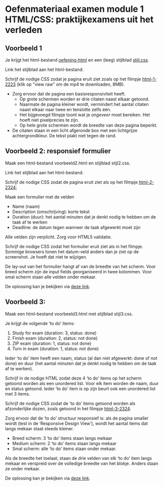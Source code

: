 Oefenmateriaal examen module 1 HTML/CSS: praktijkexamens uit het verleden
========================================================================

Voorbeeld 1
-----------------------

Je krijgt het html-bestand [oefening-html](2223/oefening-html.html) en een (leeg) stijlblad [stijl.css](2223/stijl.css). 

Link het stijlblad aan het html-bestand. 

Schrijf de nodige CSS zodat je pagina eruit ziet zoals op het filmpje [html-1-2223](2223/html-1-2223.mp4) (klik op "view raw" om de mp4 te downloaden, 8MB).

*   Zorg ervoor dat de pagina een basisresponsiviteit heeft.
    *   Op grote schermen worden er drie citaten naast elkaar getoond.
    *   Naarmate de pagina kleiner wordt, vermindert het aantal citaten naast elkaar naar twee en tenslotte zelfs één.
    *   Het bijgevoegd filmpje toont wat je _ongeveer_ moet bereiken. Het hoeft niet pixelprecies te zijn.
    *   Op hele grote schermen wordt de breedte van deze pagina beperkt.
*   De citaten staan in een licht afgeronde box met een lichtgrijze achtergrondkleur. De tekst plakt niet tegen de rand.

Voorbeeld 2: responsief formulier
--------------------
Maak een html-bestand voorbeeld2.html en stijlblad stijl2.css. 

Link het stijlblad aan het html-bestand. 

Schrijf de nodige CSS zodat de pagina eruit ziet als op het filmpje [html-2-2324](2324/html-2-2324.mp4);

Maak een formulier met de velden 
-   Name (naam)
-   Description (omschrijving): korte tekst
-   Duration (duur): het aantal minuten dat je denkt nodig te hebben om de taak af te werken
-   Deadline: de datum tegen wanneer de taak afgewerkt moet zijn

Alle velden zijn verplicht. Zorg voor HTML5 validatie.

Schrijf  de nodige CSS zodat het formulier eruit ziet als in het filmpje. 
Sommige browsers tonen het datum-veld anders dan je ziet op de screenshot. Je hoeft dat niet te wijzigen.

De lay-out van het formulier hangt af van de breedte van het scherm. Voor breed scherm zijn de input fields georganiseerd in twee kolommen. Voor smal scherm staan alle velden onder mekaar.

De oplossing kan je bekijken via [deze link](https://kuleuven.mediaspace.kaltura.com/media/Examen+Front-End+Development%2C+Januari+2024%3B+PM%3B+Question+1/1_yn1vpbtt).



Voorbeeld 3: 
--------------------
Maak een html-bestand voorbeeld3.html met stijlblad stijl3.css. 

Je krijgt de volgende ‘to do’ items: 
1.	Study for exam (duration: 3, status: done) 
2.	Finish exam (duration: 2, status: not done) 
3.	ZIP exam (duration: 1, status: not done) 
4.	Turn in exam (duration: 1, status: not done) 

Ieder ‘to do’ item heeft een naam, status (al dan niet afgewerkt: done of not done) en duur (het aantal minuten dat je denkt nodig te hebben om de taak af te werken). 

Schrijf in de nodige HTML zodat deze 4 ‘to do’ items op het scherm getoond worden als een unordered list.  Voor elk item worden de naam, duur en status getoond. Ieder ‘to do’ item is op zijn beurt ook een unordered list met 3 items.

Schrijf de nodige CSS zodat de ‘to do’ items getoond worden als afzonderlijke dozen, zoals getoond in het filmpje [html-3-2324](2324/html-3-2324.mp4). 

Zorg ervoor dat de ‘to do’ structuur responsief is: als de pagina smaller wordt (test in de ‘Responsive Design View’), wordt het aantal items dat langs mekaar staat steeds kleiner. 
-   Breed scherm: 3 ‘to do’ items staan langs mekaar
-   Medium scherm: 2 ‘to do’ items staan langs mekaar
-   Smal scherm: alle ‘to do’ items staan onder mekaar.

Als de breedte het toelaat, staan de drie velden van elk ‘to do’ item langs mekaar en verspreid over de volledige breedte van het blokje. Anders staan ze onder mekaar. 

De oplossing kan je bekijken via [deze link](https://kuleuven.mediaspace.kaltura.com/media/Examen+Front-End+Development%2C+Januari+2024%3B+AM%3B+Question+1/1_gc78lf1a).
